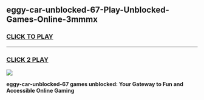 
## eggy-car-unblocked-67-Play-Unblocked-Games-Online-3mmmx
<h3>
<a href="https://premium76.site?title=eggy-car-unblocked-67&ref=25A">CLICK TO PLAY</a></h3>
<hr>

<h3>
<a href="https://premium76.site?title=eggy-car-unblocked-67&ref=25A">CLICK 2 PLAY</a>
  
</h3>

<a href="https://premium76.site?title=eggy-car-unblocked-67&ref=25A"><img src="https://clearcache.store/games.png"></a>


**eggy-car-unblocked-67 games unblocked: Your Gateway to Fun and Accessible Online Gaming**
